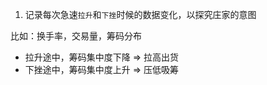 1. 记录每次急速```拉升```和```下挫```时候的数据变化，以探究庄家的意图

比如：换手率，交易量，筹码分布

- 拉升途中，筹码集中度下降 => 拉高出货
- 下挫途中，筹码集中度上升 => 压低吸筹